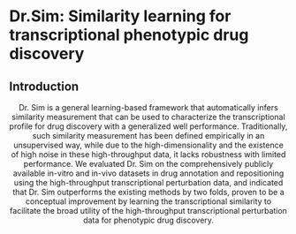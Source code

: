 # **Dr.Sim: Similarity learning for transcriptional phenotypic drug discovery**  
## Introduction
<center>Dr. Sim is a general learning-based framework that automatically infers similarity measurement that can be used to characterize the transcriptional profile for drug discovery with a generalized well performance. Traditionally, such similarity measurement has been defined empirically in an unsupervised way, while due to the high-dimensionality and the existence of high noise in these high-throughput data, it lacks robustness with limited performance. We evaluated Dr. Sim on the comprehensively publicly available in-vitro and in-vivo datasets in drug annotation and repositioning using the high-throughput transcriptional perturbation data, and indicated that Dr. Sim outperforms the existing methods by two folds, proven to be a conceptual improvement by learning the transcriptional similarity to facilitate the broad utility of the high-throughput transcriptional perturbation data for phenotypic drug discovery.</center>

